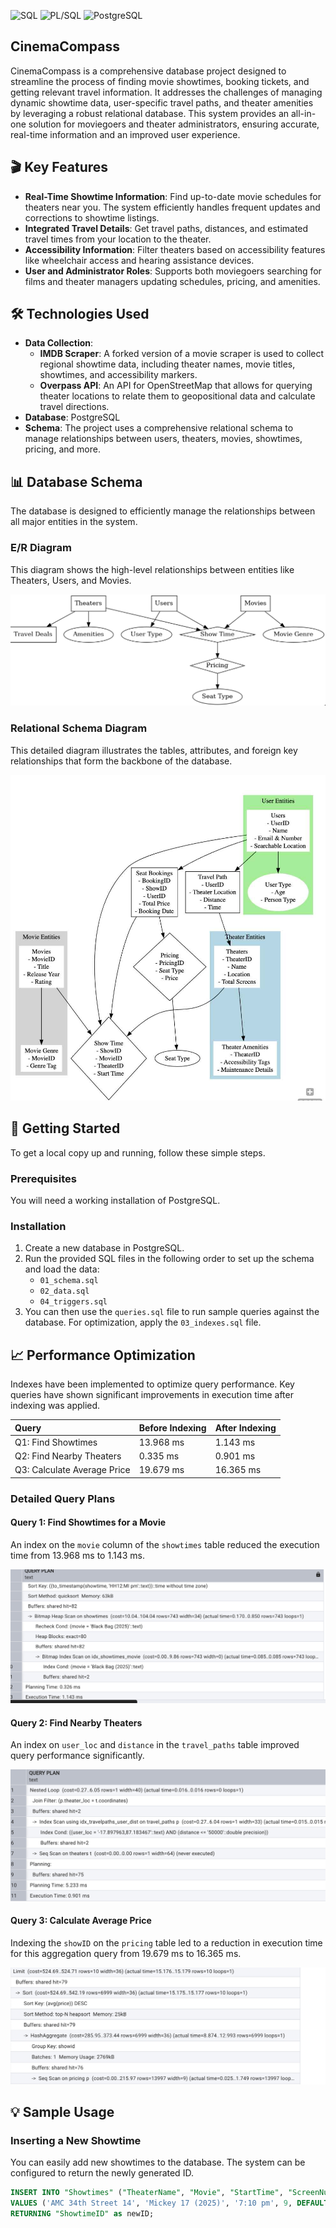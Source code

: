 
![SQL](https://img.shields.io/badge/SQL-025E8C?style=for-the-badge&logo=sql&logoColor=white)
![PL/SQL](https://img.shields.io/badge/PL/SQL-F80000?style=for-the-badge&logo=oracle&logoColor=white)
![PostgreSQL](https://img.shields.io/badge/PostgreSQL-4169E1?style=for-the-badge&logo=postgresql&logoColor=white)


## CinemaCompass

CinemaCompass is a comprehensive database project designed to streamline the process of finding movie showtimes, booking tickets, and getting relevant travel information. It addresses the challenges of managing dynamic showtime data, user-specific travel paths, and theater amenities by leveraging a robust relational database. This system provides an all-in-one solution for moviegoers and theater administrators, ensuring accurate, real-time information and an improved user experience.

## 🎬 Key Features

- **Real-Time Showtime Information**: Find up-to-date movie schedules for theaters near you. The system efficiently handles frequent updates and corrections to showtime listings.
- **Integrated Travel Details**: Get travel paths, distances, and estimated travel times from your location to the theater.
- **Accessibility Information**: Filter theaters based on accessibility features like wheelchair access and hearing assistance devices.
- **User and Administrator Roles**: Supports both moviegoers searching for films and theater managers updating schedules, pricing, and amenities.

## 🛠️ Technologies Used

- **Data Collection**:
  - **IMDB Scraper**: A forked version of a movie scraper is used to collect regional showtime data, including theater names, movie titles, showtimes, and accessibility markers.
  - **Overpass API**: An API for OpenStreetMap that allows for querying theater locations to relate them to geopositional data and calculate travel directions.
- **Database**: PostgreSQL
- **Schema**: The project uses a comprehensive relational schema to manage relationships between users, theaters, movies, showtimes, pricing, and more.

## 📊 Database Schema

The database is designed to efficiently manage the relationships between all major entities in the system.

### E/R Diagram
This diagram shows the high-level relationships between entities like Theaters, Users, and Movies.

![E/R Diagram](assets/er_diagram.png)

### Relational Schema Diagram
This detailed diagram illustrates the tables, attributes, and foreign key relationships that form the backbone of the database.

![Schema Diagram](assets/schema_diagram.png)

## 🚀 Getting Started

To get a local copy up and running, follow these simple steps.

### Prerequisites

You will need a working installation of PostgreSQL.

### Installation

1. Create a new database in PostgreSQL.
2. Run the provided SQL files in the following order to set up the schema and load the data:
   - `01_schema.sql`
   - `02_data.sql`
   - `04_triggers.sql`
3. You can then use the `queries.sql` file to run sample queries against the database. For optimization, apply the `03_indexes.sql` file.

## 📈 Performance Optimization

Indexes have been implemented to optimize query performance. Key queries have shown significant improvements in execution time after indexing was applied.

| Query | Before Indexing | After Indexing |
| :--- | :--- | :--- |
| Q1: Find Showtimes | 13.968 ms | 1.143 ms |
| Q2: Find Nearby Theaters | 0.335 ms | 0.901 ms |
| Q3: Calculate Average Price | 19.679 ms | 16.365 ms |

### Detailed Query Plans

#### Query 1: Find Showtimes for a Movie
An index on the `movie` column of the `showtimes` table reduced the execution time from 13.968 ms to 1.143 ms.

![Query 1 Plan](assets/query1_plan.png)

#### Query 2: Find Nearby Theaters
An index on `user_loc` and `distance` in the `travel_paths` table improved query performance significantly.

![Query 2 Plan](assets/query2_plan.png)

#### Query 3: Calculate Average Price
Indexing the `showID` on the `pricing` table led to a reduction in execution time for this aggregation query from 19.679 ms to 16.365 ms.

![Query 3 Plan](assets/query3_plan.png)

## 💡 Sample Usage

### Inserting a New Showtime
You can easily add new showtimes to the database. The system can be configured to return the newly generated ID.

```sql
INSERT INTO "Showtimes" ("TheaterName", "Movie", "StartTime", "ScreenNumber", "ShowtimeID")
VALUES ('AMC 34th Street 14', 'Mickey 17 (2025)', '7:10 pm', 9, DEFAULT)
RETURNING "ShowtimeID" as newID;


